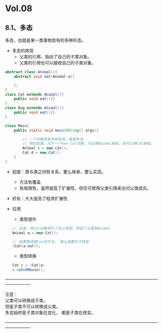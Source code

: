 # Vol.08 

## 8.1、多态

多态，也就是某一类事物具有的多种形态。

- 多态的体现
    - 父类的引用，指向了自己的子类对象。
    - 父类的引用也可以接收自己的子类对象。
```java
abstract class Animal(){
    abstract void eat(Animal a){

    };
}
class Cat extends Animal(){
    public void eat(){}
}
class Dog extends Animal(){
    public void eat(){}
}

class Main{
    public static void main(String[] args){

        // 一个对象具有多种形态，就是多态。
        // 例如这里，对于一个new Cat对象，可以用Animal接收，也可以用Cat接收。
        Animal c = new Cat();
        Cat d = new Cat():
    }
}
```

- 前提：类与类之间有关系，要么继承，要么实现。
    - 方法有覆盖
    - 有局限性，虽然提高了扩展性，但仅可使用父类引用来访问父类成员。

- 好处：大大提高了程序扩展性

- 应用
    - 类型提升
    ```java
    // 这里，将Cat对象进行了向上转型，转成了父类型Animal
    Animal a = new Cat();

    // 如果要调用Cat的方法， 那么就要向下转型
    (Cat)a.eat();

    ```

    - 类型转换
    ```java
    Cat c = (Cat)a;
    c.catchMouse();
    ```

——————————————————————————————————————————      

注意：      
父类可以转换成子类，    
但是子类不可以转换成父类。      
多态始终是子类对象在变化， 都是子类在改变。     

——————————————————————————————————————————      


